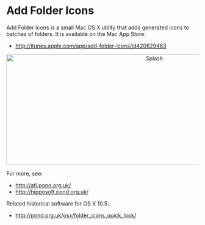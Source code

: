 Add Folder Icons
================

Add Folder Icons is a small Mac OS X utility that adds generated icons to batches of folders. It is available on the Mac App Store:

- http://itunes.apple.com/app/add-folder-icons/id420629463

<p align="center">
  <img src="http://pond.org.uk/osx/add_folder_icons/images/splash.png?v=311" alt="Splash" width="760" height="290">
</p>

For more, see:

- http://afi.pond.org.uk/
- http://hipposoft.pond.org.uk/

Related historical software for OS X 10.5:

- http://pond.org.uk/osx/folder_icons_quick_look/
